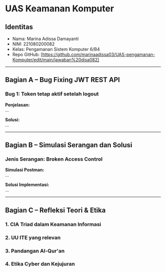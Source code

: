 # UAS Keamanan Komputer

## Identitas
- Nama: Marina Adissa Damayanti
- NIM: 221080200082
- Kelas: Pengamanan Sistem Komputer 6/B4
- Repo GitHub: [https://github.com/marinaadissa03/UAS-pengamanan-Komputer/edit/main/jawaban%20disa082]

---

## Bagian A – Bug Fixing JWT REST API

### Bug 1: Token tetap aktif setelah logout
**Penjelasan:**  
...

**Solusi:**  
...

---

## Bagian B – Simulasi Serangan dan Solusi

### Jenis Serangan: Broken Access Control  
**Simulasi Postman:**  
...

**Solusi Implementasi:**  
...

---

## Bagian C – Refleksi Teori & Etika

### 1. CIA Triad dalam Keamanan Informasi  

### 2. UU ITE yang relevan  


### 3. Pandangan Al-Qur'an  

 

### 4. Etika Cyber dan Kejujuran  


